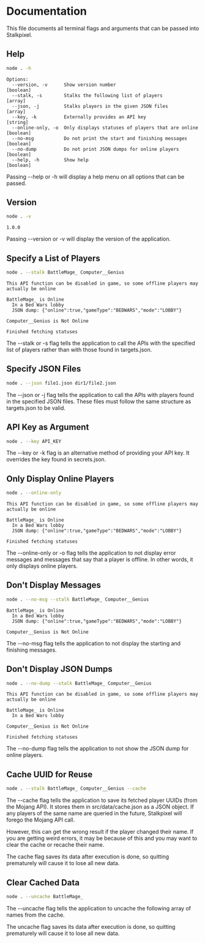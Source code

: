 # Documentation

This file documents all terminal flags and arguments that can be passed into Stalkpixel.

## Help
```sh
node . -h
```
```
Options:
  --version, -v      Show version number                               [boolean]
  --stalk, -s        Stalks the following list of players                [array]
  --json, -j         Stalks players in the given JSON files              [array]
  --key, -k          Externally provides an API key                     [string]
  --online-only, -o  Only displays statuses of players that are online [boolean]
  --no-msg           Do not print the start and finishing messages     [boolean]
  --no-dump          Do not print JSON dumps for online players        [boolean]
  --help, -h         Show help                                         [boolean]
```

Passing --help or -h will display a help menu on all options that can be passed.

## Version
```sh
node . -v
```
```
1.0.0
```

Passing --version or -v will display the version of the application.

## Specify a List of Players
```sh
node . --stalk BattleMage_ Computer__Genius
```
```
This API function can be disabled in game, so some offline players may actually be online

BattleMage_ is Online
  In a Bed Wars lobby
  JSON dump: {"online":true,"gameType":"BEDWARS","mode":"LOBBY"}

Computer__Genius is Not Online

Finished fetching statuses
```

The --stalk or -s flag tells the application to call the APIs with the specified list of players rather than with those found in targets.json.

## Specify JSON Files
```sh
node . --json file1.json dir1/file2.json
```

The --json or -j flag tells the application to call the APIs with players found in the specified JSON files. These files must follow the same structure as targets.json to be valid.

## API Key as Argument
```sh
node . --key API_KEY
```

The --key or -k flag is an alternative method of providing your API key. It overrides the key found in secrets.json.

## Only Display Online Players
```sh
node . --online-only
```
```
This API function can be disabled in game, so some offline players may actually be online

BattleMage_ is Online
  In a Bed Wars lobby
  JSON dump: {"online":true,"gameType":"BEDWARS","mode":"LOBBY"}

Finished fetching statuses
```

The --online-only or -o flag tells the application to not display error messages and messages that say that a player is offline. In other words, it only displays online players.

## Don't Display Messages
```sh
node . --no-msg --stalk BattleMage_ Computer__Genius
```
```
BattleMage_ is Online
  In a Bed Wars lobby
  JSON dump: {"online":true,"gameType":"BEDWARS","mode":"LOBBY"}

Computer__Genius is Not Online
```

The --no-msg flag tells the application to not display the starting and finishing messages.

## Don't Display JSON Dumps
```sh
node . --no-dump --stalk BattleMage_ Computer__Genius
```
```
This API function can be disabled in game, so some offline players may actually be online

BattleMage_ is Online
  In a Bed Wars lobby

Computer__Genius is Not Online

Finished fetching statuses
```

The --no-dump flag tells the application to not show the JSON dump for online players.

## Cache UUID for Reuse
```sh
node . --stalk BattleMage_ Computer__Genius --cache
```

The --cache flag tells the application to save its fetched player UUIDs (from the Mojang API). It stores them in src/data/cache.json as a JSON object. If any players of the same name are queried in the future, Stalkpixel will forego the Mojang API call.

However, this can get the wrong result if the player changed their name. If you are getting weird errors, it may be because of this and you may want to clear the cache or recache their name.

The cache flag saves its data after execution is done, so quitting prematurely will cause it to lose all new data.

## Clear Cached Data
```sh
node . --uncache BattleMage_
```

The --uncache flag tells the application to uncache the following array of names from the cache. 

The uncache flag saves its data after execution is done, so quitting prematurely will cause it to lose all new data.

